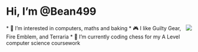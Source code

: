 # Hi, I’m @Bean499
<img src="https://external-content.duckduckgo.com/iu/?u=https%3A%2F%2Fwww.fightersgeneration.com%2Fcharacters%2Ffaust-huh.gif&f=1&nofb=1" align="right">
* 👀 I’m interested in computers, maths and baking
* 🎮 I like Guilty Gear, Fire Emblem, and Terraria
* 🌱 I’m currently coding chess for my A Level computer science coursework

<!---
Bean499/Bean499 is a ✨ special ✨ repository because its `README.md` (this file) appears on your GitHub profile.
You can click the Preview link to take a look at your changes.
--->
